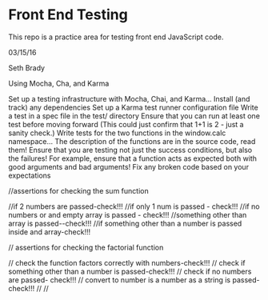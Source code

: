 # Front End Testing

This repo is a practice area for testing front end JavaScript code.

03/15/16

Seth Brady

Using Mocha, Cha, and Karma

Set up a testing infrastructure with Mocha, Chai, and Karma...
Install (and track) any dependencies
Set up a Karma test runner configuration file
Write a test in a spec file in the test/ directory
Ensure that you can run at least one test before moving forward (This could just confirm that 1+1 is 2 - just a sanity check.)
Write tests for the two functions in the window.calc namespace...
The description of the functions are in the source code, read them!
Ensure that you are testing not just the success conditions, but also the failures!
For example, ensure that a function acts as expected both with good arguments and bad arguments!
Fix any broken code based on your expectations






//assertions for checking the sum function

//if 2 numbers are passed-check!!!
//if only 1 num is passed - check!!!
//if no numbers or and empty array is passed - check!!!
//something other than array is passed--check!!!
//if something other than a number is passed inside and array-check!!!


//  assertions for checking the factorial function

//  check the function factors correctly with numbers-check!!!
//  check if something other than a number is passed-check!!!
//  check if no numbers are passed- check!!!
//  convert to  number is a number as a string is passed-check!!!
//
//
